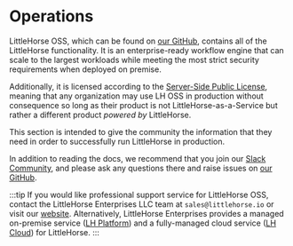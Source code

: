 # Operations

LittleHorse OSS, which can be found on [our GitHub](https://github.com/littlehorse-enterprises/littlehorse), contains all of the LittleHorse functionality. It is an enterprise-ready workflow engine that can scale to the largest workloads while meeting the most strict security requirements when deployed on premise.

Additionally, it is licensed according to the [Server-Side Public License](https://www.mongodb.com/licensing/server-side-public-license), meaning that any organization may use LH OSS in production without consequence so long as their product is not LittleHorse-as-a-Service but rather a different product _powered by_ LittleHorse.

This section is intended to give the community the information that they need in order to successfully run LittleHorse in production.

In addition to reading the docs, we recommend that you join our [Slack Community](https://launchpass.com/littlehorsecommunity), and please ask any questions there and raise issues on [our GitHub](https://github.com/littlehorse-enterprises/littlehorse).

:::tip
If you would like professional support service for LittleHorse OSS, contact the LittleHorse Enterprises LLC team at `sales@littlehorse.io` or visit our [website](https://littlehorse.io). Alternatively, LittleHorse Enterprises provides a managed on-premise service ([LH Platform](https://www.littlehorse.io/lh-platform)) and a fully-managed cloud service ([LH Cloud](https://www.littlehorse.io/lh-cloud)) for LittleHorse.
:::
